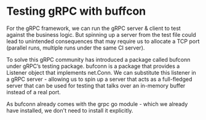 # Testing gRPC with buffcon

For the gRPC framework, we can run the gRPC server & client to test against the business logic. But spinning up a server from the test file could lead to unintended consequences that may require us to allocate a TCP port (parallel runs, multiple runs under the same CI server).

To solve this gRPC community has introduced a package called bufconn under gRPC’s testing package. bufconn is a package that provides a Listener object that implements net.Conn. We can substitute this listener in a gRPC server - allowing us to spin up a server that acts as a full-fledged server that can be used for testing that talks over an in-memory buffer instead of a real port.

As bufconn already comes with the grpc go module - which we already have installed, we don't need to install it explicitly.
